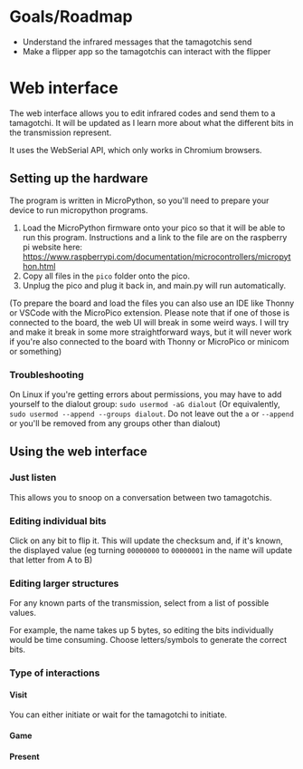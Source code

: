 # Goals/Roadmap
- Understand the infrared messages that the tamagotchis send
- Make a flipper app so the tamagotchis can interact with the flipper

# Web interface
The web interface allows you to edit infrared codes and send them to a tamagotchi. It will be updated as I learn more about what the different bits in the transmission represent.  

It uses the WebSerial API, which only works in Chromium browsers.

## Setting up the hardware
The program is written in MicroPython, so you'll need to prepare your device to run micropython programs.

1. Load the MicroPython firmware onto your pico so that it will be able to run this program. Instructions and a link to the file are on the raspberry pi website here: https://www.raspberrypi.com/documentation/microcontrollers/micropython.html
2. Copy all files in the `pico` folder onto the pico. 
3. Unplug the pico and plug it back in, and main.py will run automatically.

(To prepare the board and load the files you can also use an IDE like Thonny or VSCode with the MicroPico extension. Please note that if one of those is connected to the board, the web UI will break in some weird ways. I will try and make it break in some more straightforward ways, but it will never work if you're also connected to the board with Thonny or MicroPico or minicom or something)

### Troubleshooting
On Linux if you're getting errors about permissions, you may have to add yourself to the dialout group:
`sudo usermod -aG dialout` 
(Or equivalently, `sudo usermod --append --groups dialout`. Do not leave out the `a` or `--append` or you'll be removed from any groups other than dialout)

## Using the web interface
### Just listen
This allows you to snoop on a conversation between two tamagotchis. 

### Editing individual bits
Click on any bit to flip it. This will update the checksum and, if it's known, the displayed value (eg turning `00000000` to `00000001` in the name will update that letter from A to B)
### Editing larger structures
For any known parts of the transmission, select from a list of possible values.

For example, the name takes up 5 bytes, so editing the bits individually would be time consuming. Choose letters/symbols to generate the correct bits.
### Type of interactions
#### Visit
You can either initiate or wait for the tamagotchi to initiate.
#### Game

#### Present
